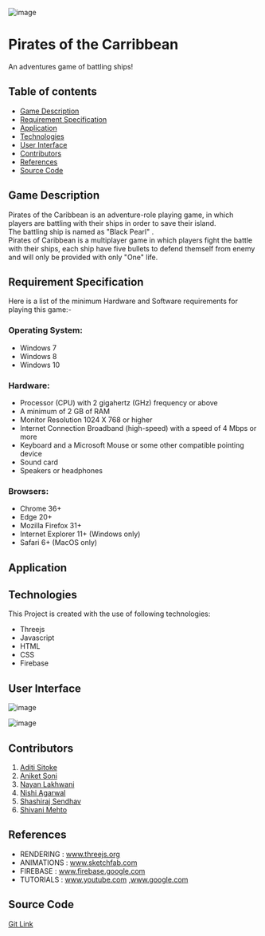![image](https://user-images.githubusercontent.com/51989436/62003257-090f7580-b132-11e9-91ad-c5369a4cdf15.png)
# Pirates of the Carribbean
An adventures game of battling ships!

## Table of contents
* [Game Description](#game-description)
* [Requirement Specification](#requirement-specification)
* [Application](#application)
* [Technologies](#technologies)
* [User Interface](#user-interface)
* [Contributors](#contributors)
* [References](#references)
* [Source Code](#source-code)

## Game Description
 Pirates of the Caribbean is an adventure-role playing game, in which players are battling with their ships in order to save their island.<br>The battling ship is named as "Black Pearl" . <br>Pirates of Caribbean is a multiplayer game in which players fight the battle with their ships, each ship have five bullets to defend themself from enemy and will only be provided with only "One" life.

## Requirement Specification
 Here is a list of the minimum Hardware and Software requirements for playing this game:-

### Operating System:
  * Windows 7 
  * Windows 8 
  * Windows 10

### Hardware:

* Processor (CPU) with 2 gigahertz (GHz) frequency or above
* A minimum of 2 GB of RAM
* Monitor Resolution 1024 X 768 or higher
* Internet Connection Broadband (high-speed) with a speed of 4 Mbps or more
* Keyboard and a Microsoft Mouse or some other compatible pointing device
* Sound card
* Speakers or headphones

### Browsers:

* Chrome 36+
* Edge 20+
* Mozilla Firefox 31+
* Internet Explorer 11+ (Windows only)
* Safari 6+ (MacOS only)

## Application
	
## Technologies
 This Project is created with the use of following technologies:
* Threejs
* Javascript
* HTML
* CSS 
* Firebase 

## User Interface
![image](https://user-images.githubusercontent.com/51989436/62132345-8685e200-b2fa-11e9-8c41-350d0d8b20be.png)

![image](https://user-images.githubusercontent.com/51989436/62132817-64d92a80-b2fb-11e9-87a3-a4aa397a87e3.png)

## Contributors
1. [Aditi Sitoke](https://www.linkedin.com/in/aditi-sitoke-54805613a/)
2. [Aniket Soni](https://www.linkedin.com/in/aniket-soni-sbg/)
3. [Nayan Lakhwani](https://www.linkedin.com/in/nayan-lakhwani-3a6707110/)
4. [Nishi Agarwal](https://www.linkedin.com/in/nishi-agarwal-89a91216a/)
5. [Shashiraj Sendhav](https://www.linkedin.com/in/shashiraj-sendhav-966a7b175/)
6. [Shivani Mehto](https://www.linkedin.com/in/shivani-mehto-741844157/)
 
## References
* RENDERING     : www.threejs.org
* ANIMATIONS    : www.sketchfab.com     
* FIREBASE      : www.firebase.google.com
* TUTORIALS     : www.youtube.com ,www.google.com

## Source Code
[Git Link](https://github.com/piratesteam/POC)
